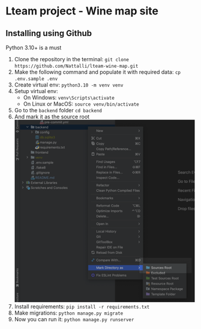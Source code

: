 # Lteam project - Wine map site

## Installing using Github

Python 3.10+ is a must


1. Clone the repository in the terminal:
`git clone https://github.com/Nattalli/lteam-wine-map.git`
2. Make the following command and populate it with required data:
`cp .env.sample .env`
3. Create virtual env:
`python3.10 -m venv venv`
4. Setup virtual env:
    * On Windows: `venv\Scripts\activate`
    * On Linux or MacOS: `source venv/bin/activate`
5. Go to the `backend` folder `cd backend`
6. And mark it as the source root 
![mark-as-source-root](Знімок%20екрана%202023-02-26%20о%2013.56.50.png)
7. Install requirements: `pip install -r requirements.txt`
8. Make migrations: `python manage.py migrate`  
9. Now you can run it: `python manage.py runserver`
